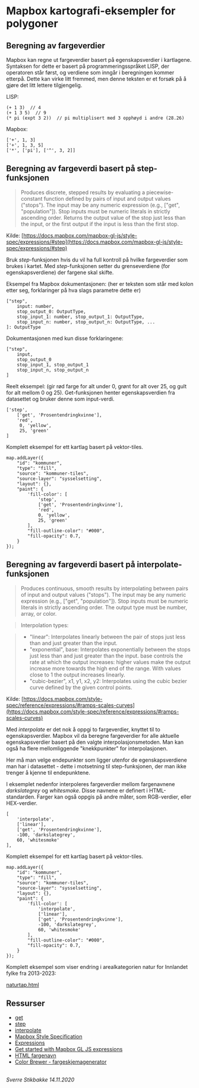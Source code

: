 # Mapbox kartografi-eksempler for polygoner


## Beregning av fargeverdier

Mapbox kan regne ut fargeverdier basert på egenskapsverdier i kartlagene. Syntaksen for dette er basert på programmeringsspråket LISP, der operatoren står først, og verdiene som inngår i beregningen kommer etterpå. Dette kan virke litt fremmed, men denne teksten er et forsøk på å gjøre det litt lettere tilgjengelig.


LISP:
```
(+ 1 3)  // 4
(+ 1 3 5)  // 9
(* pi (expt 3 2))  // pi multiplisert med 3 opphøyd i andre (28.26)
```

Mapbox:
```
['+', 1, 3]
['+', 1, 3, 5]
['*', ['pi'], ['^', 3, 2]]
```

## Beregning av fargeverdi basert på step-funksjonen

> Produces discrete, stepped results by evaluating a piecewise-constant function defined by pairs of input and output values ("stops"). The input may be any numeric expression (e.g., ["get", "population"]). Stop inputs must be numeric literals in strictly ascending order. Returns the output value of the stop just less than the input, or the first output if the input is less than the first stop.

Kilde: [https://docs.mapbox.com/mapbox-gl-js/style-spec/expressions/#step](https://docs.mapbox.com/mapbox-gl-js/style-spec/expressions/#step)

Bruk _step_-funksjonen hvis du vil ha full kontroll på hvilke fargeverdier som brukes i kartet. Med _step_-funksjonen setter du grenseverdiene (for egenskapsverdiene) der fargene skal skifte.


Eksempel fra Mapbox dokumentasjonen:
(her er teksten som står med kolon etter seg, forklaringer på hva slags parametre dette er)
```
["step",
    input: number,
    stop_output_0: OutputType,
    stop_input_1: number, stop_output_1: OutputType,
    stop_input_n: number, stop_output_n: OutputType, ...
]: OutputType
```

Dokumentasjonen med kun disse forklaringene:
```
["step",
    input,
    stop_output_0
    stop_input_1, stop_output_1
    stop_input_n, stop_output_n
]
```

Reelt eksempel:
(gir rød farge for alt under 0, grønt for alt over 25, og gult for alt mellom 0 og 25).
Get-funksjonen henter egenskapsverdien fra datasettet og bruker denne som input-verdi.
```
['step',
    ['get', 'Prosentendringkvinne'],
    'red',
     0, 'yellow',
     25, 'green'
]
```

Komplett eksempel for ett kartlag basert på vektor-tiles.
```
map.addLayer({
    "id": "kommuner",
    "type": "fill",
    "source": "kommuner-tiles",
    "source-layer": "sysselsetting",
    "layout": {},
    "paint": {
        'fill-color': [
            'step',
            ['get', 'Prosentendringkvinne'],
            'red',
            0, 'yellow',
            25, 'green'
        ],
        "fill-outline-color": "#000",
        "fill-opacity": 0.7,
    }
});
```

## Beregning av fargeverdi basert på interpolate-funksjonen

>Produces continuous, smooth results by interpolating between pairs of input and output values ("stops"). The input may be any numeric expression (e.g., ["get", "population"]). Stop inputs must be numeric literals in strictly ascending order. The output type must be number, array, or color.

>Interpolation types:

> - "linear": Interpolates linearly between the pair of stops just less than and just greater than the input.
> - "exponential", base: Interpolates exponentially between the stops just less than and just greater than the input. base controls the rate at which the output increases: higher values make the output increase more towards the high end of the range. With values close to 1 the output increases linearly.
> - "cubic-bezier", x1, y1, x2, y2: Interpolates using the cubic bezier curve defined by the given control points.

Kilde: [https://docs.mapbox.com/style-spec/reference/expressions/#ramps-scales-curves](https://docs.mapbox.com/style-spec/reference/expressions/#ramps-scales-curves)

Med _interpolate_ er det nok å oppgi to fargeverdier, knyttet til to egenskapsverdier. Mapbox vil da beregne fargeverdier for alle aktuelle egenskapsverdier basert på den valgte interpolasjonsmetoden. Man kan også ha flere mellomliggende "knekkpunkter" for interpolasjonen.

Her må man velge endepunkter som ligger utenfor de egenskapsverdiene man har i datasettet - dette i motsetning til step-funksjonen, der man ikke trenger å kjenne til endepunktene.

I eksemplet nedenfor interpoleres fargeverdier mellom fargenavnene _darkslategrey_ og _whitesmoke_. Disse navnene er definert i HTML-standarden. Farger kan også oppgis på andre måter, som RGB-verdier, eller HEX-verdier.

```
[
    'interpolate',
    ['linear'],
    ['get', 'Prosentendringkvinne'],
    -100, 'darkslategrey',
    60, 'whitesmoke'
],
```

Komplett eksempel for ett kartlag basert på vektor-tiles.
```
map.addLayer({
    "id": "kommuner",
    "type": "fill",
    "source": "kommuner-tiles",
    "source-layer": "sysselsetting",
    "layout": {},
    "paint": {
        'fill-color': [
            'interpolate',
            ['linear'],
            ['get', 'Prosentendringkvinne'],
            -100, 'darkslategrey',
            60, 'whitesmoke'
        ],
        "fill-outline-color": "#000",
        "fill-opacity": 0.7,
    }
});
```

Komplett eksempel som viser endring i arealkategorien natur for Innlandet fylke fra 2013-2023:

[naturtap.html](naturtap.html)

## Ressurser

- [get](https://docs.mapbox.com/mapbox-gl-js/style-spec/expressions/#get)
- [step](https://docs.mapbox.com/mapbox-gl-js/style-spec/expressions/#step)
- [interpolate](https://docs.mapbox.com/mapbox-gl-js/style-spec/expressions/#interpolate)
- [Mapbox Style Specification](https://docs.mapbox.com/mapbox-gl-js/style-spec/)
- [Expressions](https://docs.mapbox.com/mapbox-gl-js/style-spec/expressions/)
- [Get started with Mapbox GL JS expressions](https://docs.mapbox.com/help/tutorials/mapbox-gl-js-expressions/)
- [HTML fargenavn](https://htmlcolorcodes.com/color-names/)
- [Color Brewer - fargeskjemagenerator](https://colorbrewer2.org)


\
*Sverre Stikbakke 14.11.2020*
